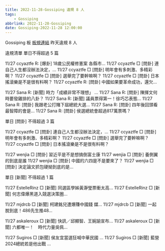 ```yaml
---
title: 2022-11-28-Gossiping 違規 8 人
tags:
    - Gossiping
abbrlink: 2022-11-28-Gossiping
date: Gossiping-2022-11-28 12:00:00
---
```

Gossiping 板 [板規連結](https://www.ptt.cc/bbs/Gossiping/M.1637425085.A.07D.html)
昨天違規 8 人
<!-- more -->

違規清單
單日不得超過 5 篇

11/27 ccyaztfe R: [爆卦] 18歲公民權修憲案 各縣市…
11/27 ccyaztfe □ [問卦] 連自己人生都沒辦法決定，…
11/27 ccyaztfe □ [問卦] 明年會有多刺激、多精彩啊？
11/27 ccyaztfe □ [問卦] 選舉完了要幹嘛啊？
11/27 ccyaztfe □ [問卦] 日本搖滾樂是不是很有料啊？
11/27 ccyaztfe R: [問卦] 中國如果要革命成功，還欠…

11/27 Sana R: [新聞] 時力「成績非常不理想」 …
11/27 Sana R: [問卦] 陳揮文何時要發雞排的八卦？
11/27 Sana R: [新聞] 議員票得第一！徐巧芯表態…
11/27 Sana R: [問卦] 我跟老公打賭下屆總統大選…
11/27 Sana R: [問卦] 四年後回頭看最智障的會是…
11/27 Sana R: [問卦] 侯選總統會超過817萬票嗎？

單日 [問卦] 不得超過 3 篇

11/27 ccyaztfe □ [問卦] 連自己人生都沒辦法決定，…
11/27 ccyaztfe □ [問卦] 明年會有多刺激、多精彩啊？
11/27 ccyaztfe □ [問卦] 選舉完了要幹嘛啊？
11/27 ccyaztfe □ [問卦] 日本搖滾樂是不是很有料啊？

11/27 wenjia □ [問卦] 習近平是不是想搞倒富士康
11/27 wenjia □ [問卦] 養側翼的到底是誰
11/27 wenjia □ [問卦] 中國的六四是不是要來了？
11/27 wenjia □ [問卦] 決定論文抓包硬拗到底的是…

單日 [新聞] 不得超過 1 篇

11/27 EstelleRinz □ [新聞] 同選區學姊黃瀞瑩票衝太高…
11/27 EstelleRinz □ [新聞] 何志偉爆黑道入競選決策圈…

11/27 mjdrcb □ [新聞] 柯建銘兒遭爆賺中國錢 媒…
11/27 mjdrcb □ [新聞] 一起脫到底！486先生推48…

11/27 askaleroux □ [新聞] 快訊／邱顯智、王婉諭宣布…
11/27 askaleroux □ [新聞] 六都唯一！　時代力量吳佩…

11/27 Sugiros □ [新聞] 侯友宜當選狂喊中華民國 …
11/27 Sugiros □ [新聞] 藍營2024總統若是他出戰 …